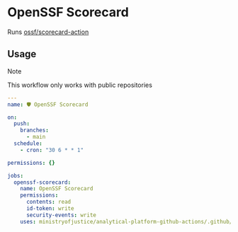# OpenSSF Scorecard

Runs [ossf/scorecard-action](https://github.com/ossf/scorecard-action)

## Usage

> [!NOTE]
> This workflow only works with public repositories

```yaml
---
name: 🛡️ OpenSSF Scorecard

on:
  push:
    branches:
      - main
  schedule:
    - cron: "30 6 * * 1"

permissions: {}

jobs:
  openssf-scorecard:
    name: OpenSSF Scorecard
    permissions:
      contents: read
      id-token: write
      security-events: write
    uses: ministryofjustice/analytical-platform-github-actions/.github/workflows/reusable-openssf-scorecard.yml@<commit SHA> # <version>
```
